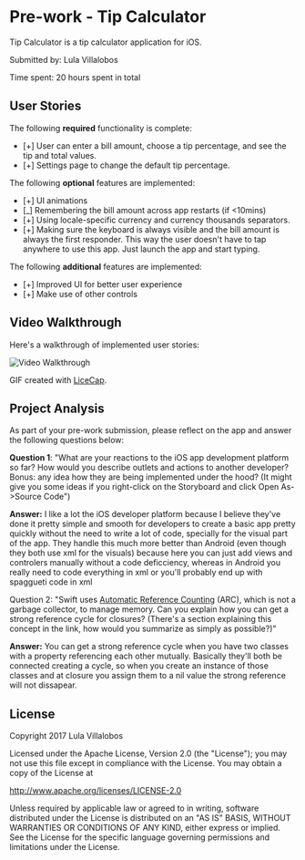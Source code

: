 # Pre-work - Tip Calculator

Tip Calculator is a tip calculator application for iOS.

Submitted by: Lula Villalobos

Time spent: 20 hours spent in total

## User Stories

The following **required** functionality is complete:

* [+] User can enter a bill amount, choose a tip percentage, and see the tip and total values.
* [+] Settings page to change the default tip percentage.

The following **optional** features are implemented:
* [+] UI animations
* [_] Remembering the bill amount across app restarts (if <10mins)
* [+] Using locale-specific currency and currency thousands separators.
* [+] Making sure the keyboard is always visible and the bill amount is always the first responder. This way the user doesn't have to tap anywhere to use this app. Just launch the app and start typing.

The following **additional** features are implemented:

- [+] Improved UI for better user experience
- [+] Make use of other controls


## Video Walkthrough 

Here's a walkthrough of implemented user stories:

<img src='https://s3-us-west-1.amazonaws.com/examplelulav14/TipCalculator.gif' title='Video Walkthrough' width='' alt='Video Walkthrough' />

GIF created with [LiceCap](http://www.cockos.com/licecap/).

## Project Analysis

As part of your pre-work submission, please reflect on the app and answer the following questions below:

**Question 1**: "What are your reactions to the iOS app development platform so far? How would you describe outlets and actions to another developer? Bonus: any idea how they are being implemented under the hood? (It might give you some ideas if you right-click on the Storyboard and click Open As->Source Code")

**Answer:** I like a lot the iOS developer platform because I believe they've done it pretty simple and smooth for developers to create a basic app pretty quickly without the need to write a lot of code, specially for the visual part of the app. They handle this much more better than Android (even though they both use xml for the visuals) because here you can just add views and controlers manually without a code deficciency, whereas in Android you really need to code everything in xml or you'll probably end up with spaggueti code in xml 

Question 2: "Swift uses [Automatic Reference Counting](https://developer.apple.com/library/content/documentation/Swift/Conceptual/Swift_Programming_Language/AutomaticReferenceCounting.html#//apple_ref/doc/uid/TP40014097-CH20-ID49) (ARC), which is not a garbage collector, to manage memory. Can you explain how you can get a strong reference cycle for closures? (There's a section explaining this concept in the link, how would you summarize as simply as possible?)"

**Answer:** You can get a strong reference cycle when you have two classes with a property referencing each other mutually. Basically they'll both be connected creating a cycle, so when you create an instance of those classes and at closure you assign them to a nil value the strong reference will not dissapear.   


## License

Copyright 2017 Lula Villalobos

Licensed under the Apache License, Version 2.0 (the "License");
you may not use this file except in compliance with the License.
You may obtain a copy of the License at

http://www.apache.org/licenses/LICENSE-2.0

Unless required by applicable law or agreed to in writing, software
distributed under the License is distributed on an "AS IS" BASIS,
WITHOUT WARRANTIES OR CONDITIONS OF ANY KIND, either express or implied.
See the License for the specific language governing permissions and
limitations under the License.
